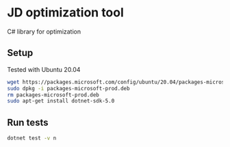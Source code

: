 # JD optimization tool
C# library for optimization

## Setup
Tested with Ubuntu 20.04
~~~bash
wget https://packages.microsoft.com/config/ubuntu/20.04/packages-microsoft-prod.deb -O packages-microsoft-prod.deb
sudo dpkg -i packages-microsoft-prod.deb
rm packages-microsoft-prod.deb
sudo apt-get install dotnet-sdk-5.0
~~~

## Run tests
~~~bash
dotnet test -v n
~~~
